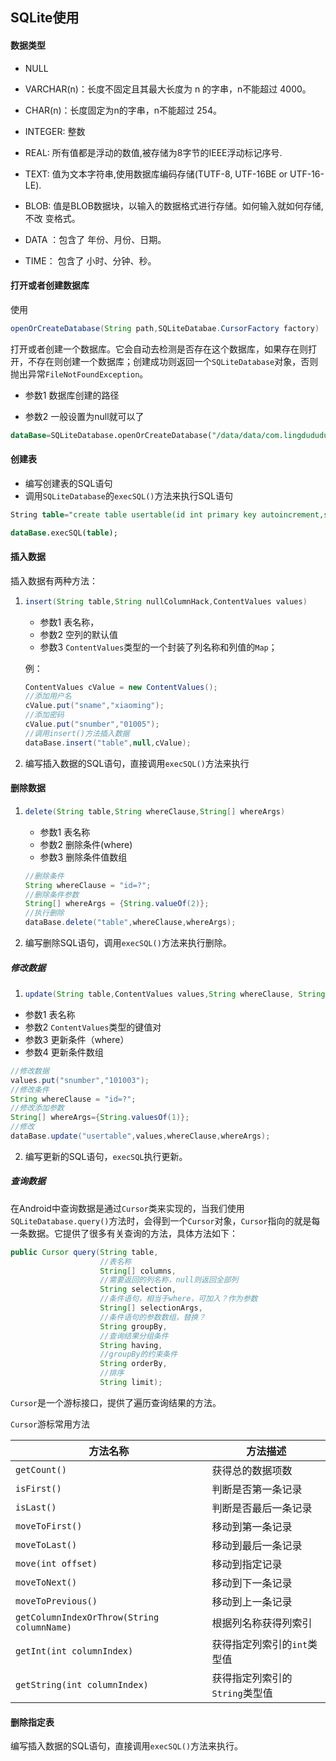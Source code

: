 ##  SQLite使用

####  数据类型

- NULL

- VARCHAR(n)：长度不固定且其最大长度为 n 的字串，n不能超过 4000。

- CHAR(n)：长度固定为n的字串，n不能超过 254。

- INTEGER: 整数

- REAL: 所有值都是浮动的数值,被存储为8字节的IEEE浮动标记序号.

- TEXT: 值为文本字符串,使用数据库编码存储(TUTF-8, UTF-16BE or UTF-16-LE).

- BLOB: 值是BLOB数据块，以输入的数据格式进行存储。如何输入就如何存储,不改 变格式。

- DATA ：包含了 年份、月份、日期。

- TIME： 包含了 小时、分钟、秒。

####  打开或者创建数据库

使用

``` java
openOrCreateDatabase(String path,SQLiteDatabae.CursorFactory factory)
```

打开或者创建一个数据库。它会自动去检测是否存在这个数据库，如果存在则打开，不存在则创建一个数据库；创建成功则返回一个`SQLiteDatabase`对象，否则抛出异常`FileNotFoundException`。

- 参数1 数据库创建的路径

- 参数2 一般设置为null就可以了

```sql
dataBase=SQLiteDatabase.openOrCreateDatabase("/data/data/com.lingdududu.db/databases/stu.db",null);
```


####  创建表

- 编写创建表的SQL语句
- 调用`SQLiteDatabase`的`execSQL()`方法来执行SQL语句

```sql
String table="create table usertable(id int primary key autoincrement,sname varchar(20))"; 

dataBase.execSQL(table); 
```


####  插入数据
插入数据有两种方法：

1. ```java
   insert(String table,String nullColumnHack,ContentValues values)
   ```

   -  参数1 表名称，
   - 参数2 空列的默认值
   -  参数3 `ContentValues`类型的一个封装了列名称和列值的`Map`；

   例：

   ```java
   ContentValues cValue = new ContentValues(); 
   //添加用户名 
   cValue.put("sname","xiaoming"); 
   //添加密码 
   cValue.put("snumber","01005"); 
   //调用insert()方法插入数据 
   dataBase.insert("table",null,cValue);
   ```

2. 编写插入数据的SQL语句，直接调用`execSQL()`方法来执行

####  删除数据

1. ```java
   delete(String table,String whereClause,String[] whereArgs)
   ```

   - 参数1 表名称 
   - 参数2 删除条件(where)
   - 参数3 删除条件值数组

   ```java
   //删除条件 
   String whereClause = "id=?"; 
   //删除条件参数 
   String[] whereArgs = {String.valueOf(2)}; 
   //执行删除 
   dataBase.delete("table",whereClause,whereArgs);
   ```
   
2. 编写删除SQL语句，调用`execSQL()`方法来执行删除。

#####  修改数据

1. ```java
   update(String table,ContentValues values,String whereClause, String[] whereArgs)
   ```

- 参数1 表名称
- 参数2 `ContentValues`类型的键值对
- 参数3 更新条件（where）
- 参数4 更新条件数组

```java
//修改数据
values.put("snumber","101003"); 
//修改条件 
String whereClause = "id=?"; 
//修改添加参数 
String[] whereArgs={String.valuesOf(1)}; 
//修改 
dataBase.update("usertable",values,whereClause,whereArgs);
```

2. 编写更新的SQL语句，`execSQL`执行更新。

#####  查询数据

在Android中查询数据是通过`Cursor`类来实现的，当我们使用`SQLiteDatabase.query()`方法时，会得到一个`Cursor`对象，`Cursor`指向的就是每一条数据。它提供了很多有关查询的方法，具体方法如下：

```java
public Cursor query(String table,
                    //表名称
                    String[] columns,
                    //需要返回的列名称，null则返回全部列
                    String selection,
                    //条件语句，相当于where，可加入？作为参数
                    String[] selectionArgs,
                    //条件语句的参数数组，替换？
                    String groupBy,
                    //查询结果分组条件
                    String having,
                    //groupBy的约束条件
                    String orderBy,
                    //排序
                    String limit);
```

`Cursor`是一个游标接口，提供了遍历查询结果的方法。

`Cursor`游标常用方法

| 方法名称                                   | 方法描述                       |
| ------------------------------------------ | ------------------------------ |
| `getCount()`                               | 获得总的数据项数               |
| `isFirst()`                                | 判断是否第一条记录             |
| `isLast()`                                 | 判断是否最后一条记录           |
| `moveToFirst()`                            | 移动到第一条记录               |
| `moveToLast()`                             | 移动到最后一条记录             |
| `move(int offset)`                         | 移动到指定记录                 |
| `moveToNext()`                             | 移动到下一条记录               |
| `moveToPrevious()`                         | 移动到上一条记录               |
| `getColumnIndexOrThrow(String columnName)` | 根据列名称获得列索引           |
| `getInt(int columnIndex)`                  | 获得指定列索引的`int`类型值    |
| `getString(int columnIndex)`               | 获得指定列索引的`String`类型值 |

####  删除指定表
编写插入数据的SQL语句，直接调用`execSQL()`方法来执行。
